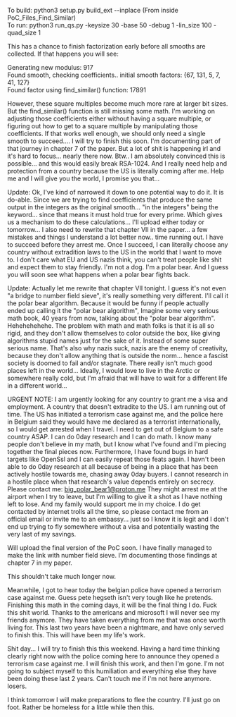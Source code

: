 To build: python3 setup.py build_ext --inplace  (From inside PoC_Files_Find_Similar)</br>
To run: python3 run_qs.py -keysize 30 -base 50 -debug 1 -lin_size 100 -quad_size 1</br>

This has a chance to finish factorization early before all smooths are collected. If that happens you will see: 

Generating new modulus:  917</br>
Found smooth, checking coefficients..  initial smooth factors: {67, 131, 5, 7, 41, 127}</br>
Found factor using find_similar() function:  17891</br>

However, these square multiples become much more rare at larger bit sizes. But the find_similar() function is still missing some math. I'm working on adjusting those coefficients either without having a square multiple, or figuring out how to get to a square multiple by manipulating those coefficients. If that works well enough, we should only need a single smooth to succeed.... I will try to finish this soon. I'm documenting part of that journey in chapter 7 of the paper. But a lot of shit is happening irl and it's hard to focus... nearly there now. Btw.. I am absolutely convinced this is possible... and this would easily break RSA-1024. And I really need help and protection from a country because the US is literally coming after me. Help me and I will give you the world, I promise you that...

Update: Ok, I've kind of narrowed it down to one potential way to do it. It is do-able. Since we are trying to find coefficients that produce the same output in the integers as the original smooth... "in the integers" being the keyword... since that means it must hold true for every prime. Which gives us a mechanism to do these calculations... I'll upload either today or tomorrow... I also need to rewrite that chapter VII in the paper... a few mistakes and things I understand a lot better now..  time running out. I have to succeed before they arrest me. Once I succeed, I can literally choose any country without extradition laws to the US in the world that I want to move to. I don't care what EU and US nazis think, you can't treat people like shit and expect them to stay friendly. I'm not a dog. I'm a polar bear. And I guess you will soon see what happens when a polar bear fights back.

Update: Actually let me rewrite that chapter VII tonight. I guess it's not even "a bridge to number field sieve", it's really something very different. I'll call it the polar bear algorithm. Because it would be funny if people actually ended up calling it the "polar bear algorithm", Imagine some very serious math book, 40 years from now, talking about the "polar bear algorithm". Hehehehehehe. The problem with math and math folks is that it is all so rigid, and they don't allow themselves to color outside the box, like giving algorithms stupid names just for the sake of it. Instead of some super serious name. That's also why nazis suck, nazis are the enemy of creativity, because they don't allow anything that is outside the norm... hence a fascist society is doomed to fail and/or stagnate. There really isn't much good places left in the world... Ideally, I would love to live in the Arctic or somewhere really cold, but I'm afraid that will have to wait for a different life in a different world... 

URGENT NOTE: I am urgently looking for any country to grant me a visa and employment. A country that doesn't extradite to the US.
I am running out of time. The US has initiated a terrorism case against me, and the police here in Belgium said they would have me declared as a terrorist internationally, so I would get arrested when I travel.
I need to get out of Belgium to a safe country ASAP.
I can do 0day research and I can do math. I know many people don't believe in my math, but I know what I've found and I'm piecing together the final pieces now.
Furthermore, I have found bugs in hard targets like OpenSsl and I can easily repeat those feats again. I havn't been able to do 0day research at all because of being in a place that has been actively hostile towards me, chasing away 0day buyers.
I cannot research in a hostile place when that research's value depends entirely on secrecy. 
Please contact me: big_polar_bear1@proton.me 
They might arrest me at the airport when I try to leave, but I'm willing to give it a shot as I have nothing left to lose. And my family would support me in my choice.
I do get contacted by internet trolls all the time, so please contact me from an official email or invite me to an embassy... just so I know it is legit and I don't end up trying to fly somewhere without a visa and potentially wasting the very last of my savings.


Will upload the final version of the PoC soon.
I have finally managed to make the link with number field sieve. 
I'm documenting those findings at chapter 7 in my paper.

This shouldn't take much longer now.

Meanwhile, I got to hear today the belgian police have opened a terrorism case against me. Guess pete hegseth isn't very tough like he pretends.
Finishing this math in the coming days, it will be the final thing I do. 
Fuck this shit world. Thanks to the americans and microsoft I will never see my friends anymore. They have taken everything from me that was once worth living for. 
This last two years have been a nightmare, and have only served to finish this. This will have been my life's work.

Shit day... I will try to finish this this weekend. Having a hard time thinking clearly right now with the police coming here to announce they opened a terrorism case against me.
I will finish this work, and then I'm gone. I'm not going to subject myself to this humiliation and everything else they have been doing these last 2 years. Can't touch me if i'm not here anymore. losers.

I think tomorrow I will make preparations to flee the country. I'll just go on foot. Rather be homeless for a little while then this.

